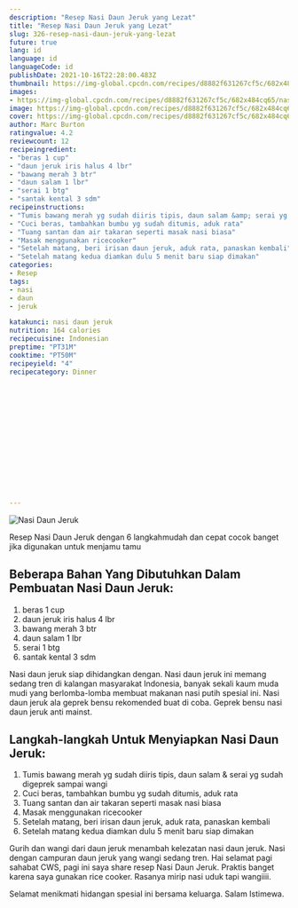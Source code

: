 ```yaml
---
description: "Resep Nasi Daun Jeruk yang Lezat"
title: "Resep Nasi Daun Jeruk yang Lezat"
slug: 326-resep-nasi-daun-jeruk-yang-lezat
future: true
lang: id
language: id
languageCode: id
publishDate: 2021-10-16T22:28:00.483Z 
thumbnail: https://img-global.cpcdn.com/recipes/d8882f631267cf5c/682x484cq65/nasi-daun-jeruk-foto-resep-utama.webp
images:
- https://img-global.cpcdn.com/recipes/d8882f631267cf5c/682x484cq65/nasi-daun-jeruk-foto-resep-utama.webp
image: https://img-global.cpcdn.com/recipes/d8882f631267cf5c/682x484cq65/nasi-daun-jeruk-foto-resep-utama.webp
cover: https://img-global.cpcdn.com/recipes/d8882f631267cf5c/682x484cq65/nasi-daun-jeruk-foto-resep-utama.webp
author: Marc Burton
ratingvalue: 4.2
reviewcount: 12
recipeingredient:
- "beras 1 cup"
- "daun jeruk iris halus 4 lbr"
- "bawang merah 3 btr"
- "daun salam 1 lbr"
- "serai 1 btg"
- "santak kental 3 sdm"
recipeinstructions:
- "Tumis bawang merah yg sudah diiris tipis, daun salam &amp; serai yg sudah digeprek sampai wangi"
- "Cuci beras, tambahkan bumbu yg sudah ditumis, aduk rata"
- "Tuang santan dan air takaran seperti masak nasi biasa"
- "Masak menggunakan ricecooker"
- "Setelah matang, beri irisan daun jeruk, aduk rata, panaskan kembali"
- "Setelah matang kedua diamkan dulu 5 menit baru siap dimakan"
categories:
- Resep
tags:
- nasi
- daun
- jeruk

katakunci: nasi daun jeruk 
nutrition: 164 calories
recipecuisine: Indonesian
preptime: "PT31M"
cooktime: "PT50M"
recipeyield: "4"
recipecategory: Dinner


     
    
    
    
    
    
    
    
    
    
    
      
    
---
```



![Nasi Daun Jeruk](https://img-global.cpcdn.com/recipes/d8882f631267cf5c/682x484cq65/nasi-daun-jeruk-foto-resep-utama.webp)

Resep Nasi Daun Jeruk    dengan 6 langkahmudah dan cepat cocok banget jika digunakan untuk menjamu tamu

<!--inarticleads1-->

## Beberapa Bahan Yang Dibutuhkan Dalam Pembuatan Nasi Daun Jeruk:

1. beras 1 cup
1. daun jeruk iris halus 4 lbr
1. bawang merah 3 btr
1. daun salam 1 lbr
1. serai 1 btg
1. santak kental 3 sdm

Nasi daun jeruk siap dihidangkan dengan. Nasi daun jeruk ini memang sedang tren di kalangan masyarakat Indonesia, banyak sekali kaum muda mudi yang berlomba-lomba membuat makanan nasi putih spesial ini. Nasi daun jeruk ala geprek bensu rekomended buat di coba. Geprek bensu nasi daun jeruk anti mainst. 

<!--inarticleads2-->

## Langkah-langkah Untuk Menyiapkan Nasi Daun Jeruk:

1. Tumis bawang merah yg sudah diiris tipis, daun salam &amp; serai yg sudah digeprek sampai wangi
1. Cuci beras, tambahkan bumbu yg sudah ditumis, aduk rata
1. Tuang santan dan air takaran seperti masak nasi biasa
1. Masak menggunakan ricecooker
1. Setelah matang, beri irisan daun jeruk, aduk rata, panaskan kembali
1. Setelah matang kedua diamkan dulu 5 menit baru siap dimakan


Gurih dan wangi dari daun jeruk menambah kelezatan nasi daun jeruk. Nasi dengan campuran daun jeruk yang wangi sedang tren. Hai selamat pagi sahabat CWS, pagi ini saya share resep Nasi Daun Jeruk. Praktis banget karena saya gunakan rice cooker. Rasanya mirip nasi uduk tapi wangiiii. 

Selamat menikmati hidangan spesial ini bersama keluarga. Salam Istimewa.

